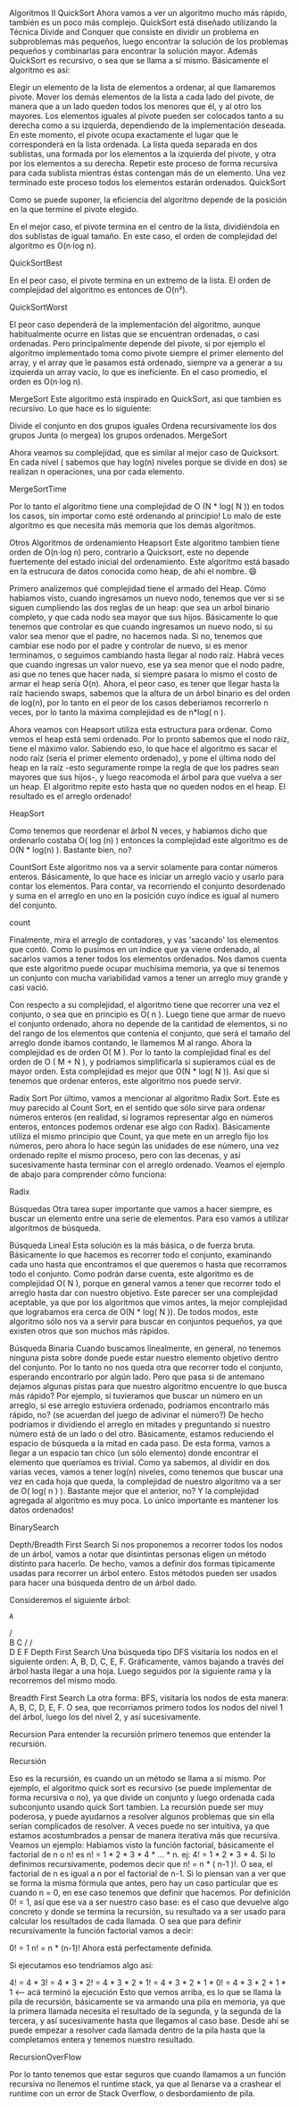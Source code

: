 Algoritmos II
QuickSort
Ahora vamos a ver un algoritmo mucho más rápido, también es un poco más complejo. QuickSort está diseñado utilizando la Técnica Divide and Conquer que consiste en dividir un problema en subproblemas más pequeños, luego encontrar la solución de los problemas pequeños y combinarlas para encontrar la solución mayor. Además QuickSort es recursivo, o sea que se llama a sí mismo. Básicamente el algoritmo es así:

Elegir un elemento de la lista de elementos a ordenar, al que llamaremos pivote.
Mover los demás elementos de la lista a cada lado del pivote, de manera que a un lado queden todos los menores que él, y al otro los mayores. Los elementos iguales al pivote pueden ser colocados tanto a su derecha como a su izquierda, dependiendo de la implementación deseada. En este momento, el pivote ocupa exactamente el lugar que le corresponderá en la lista ordenada.
La lista queda separada en dos sublistas, una formada por los elementos a la izquierda del pivote, y otra por los elementos a su derecha.
Repetir este proceso de forma recursiva para cada sublista mientras éstas contengan más de un elemento. Una vez terminado este proceso todos los elementos estarán ordenados.
QuickSort

Como se puede suponer, la eficiencia del algoritmo depende de la posición en la que termine el pivote elegido.

En el mejor caso, el pivote termina en el centro de la lista, dividiéndola en dos sublistas de igual tamaño. En este caso, el orden de complejidad del algoritmo es O(n·log n).

QuickSortBest

En el peor caso, el pivote termina en un extremo de la lista. El orden de complejidad del algoritmo es entonces de O(n²).

QuickSortWorst

El peor caso dependerá de la implementación del algoritmo, aunque habitualmente ocurre en listas que se encuentran ordenadas, o casi ordenadas. Pero principalmente depende del pivote, si por ejemplo el algoritmo implementado toma como pivote siempre el primer elemento del array, y el array que le pasamos está ordenado, siempre va a generar a su izquierda un array vacío, lo que es ineficiente. En el caso promedio, el orden es O(n·log n).

MergeSort
Este algoritmo está inspirado en QuickSort, así que tambien es recursivo. Lo que hace es lo siguiente:

Divide el conjunto en dos grupos iguales
Ordena recursivamente los dos grupos
Junta (o mergea) los grupos ordenados.
MergeSort

Ahora veamos su complejidad, que es similar al mejor caso de Quicksort. En cada nivel ( sabemos que hay log(n) niveles porque se divide en dos) se realizan n operaciones, una por cada elemento.

MergeSortTime

Por lo tanto el algoritmo tiene una complejidad de O (N * log( N )) en todos los casos, sin importar como esté ordenando al principio! Lo malo de este algoritmo es que necesita más memoria que los demás algoritmos.

Otros Algoritmos de ordenamiento
Heapsort
Este algoritmo tambien tiene orden de O(n·log n) pero, contrario a Quicksort, este no depende fuertemente del estado inicial del ordenamiento. Este algoritmo está basado en la estrucura de datos conocida como heap, de ahi el nombre. :smile:

Primero analizemos qué complejidad tiene el armado del Heap. Cómo habiamos visto, cuando ingresamos un nuevo nodo, tenemos que ver si se siguen cumpliendo las dos reglas de un heap: que sea un arbol binario completo, y que cada nodo sea mayor que sus hijos. Básicamente lo que tenemos que controlar es que cuando ingresamos un nuevo nodo, si su valor sea menor que el padre, no hacemos nada. Si no, tenemos que cambiar ese nodo por el padre y controlar de nuevo, si es menor terminamos, o seguimos cambiando hasta llegar al nodo raíz. Habrá veces que cuando ingresas un valor nuevo, ese ya sea menor que el nodo padre, asi que no tenes que hacer nada, si siempre pasara lo mismo el costo de armar el heap sería O(n). Ahora, el peor caso, es tener que llegar hasta la raíz haciendo swaps, sabemos que la altura de un árbol binario es del orden de log(n), por lo tanto en el peor de los casos deberiamos recorrerlo n veces, por lo tanto la máxima complejidad es de n*log( n ).

Ahora veamos con Heapsort utiliza esta estructura para ordenar. Como vemos el heap está semi ordenado. Por lo pronto sabemos que el nodo ráiz, tiene el máximo valor. Sabiendo eso, lo que hace el algoritmo es sacar el nodo raíz (seria el primer elemento ordenado), y pone el última nodo del heap en la raíz -esto seguramente rompe la regla de que los padres sean mayores que sus hijos-, y luego reacomoda el árbol para que vuelva a ser un heap. El algoritmo repite esto hasta que no queden nodos en el heap. El resultado es el arreglo ordenado!

HeapSort

Como tenemos que reordenar el árbol N veces, y habiamos dicho que ordenarlo costaba O( log (n) ) entonces la complejidad este algoritmo es de O(N * log(n) ). Bastante bien, no?

CountSort
Este algoritmo nos va a servir solamente para contar números enteros. Básicamente, lo que hace es iniciar un arreglo vacio y usarlo para contar los elementos. Para contar, va recorriendo el conjunto desordenado y suma en el arreglo en uno en la posición cuyo índice es igual al numero del conjunto.

count

Finalmente, mira el arreglo de contadores, y vas 'sacando' los elementos que contó. Como lo pusimos en un índice que ya viene ordenado, al sacarlos vamos a tener todos los elementos ordenados. Nos damos cuenta que este algoritmo puede ocupar muchísima memoria, ya que si tenemos un conjunto con mucha variabilidad vamos a tener un arreglo muy grande y casi vació.

Con respecto a su complejidad, el algoritmo tiene que recorrer una vez el conjunto, o sea que en principio es O( n ). Luego tiene que armar de nuevo el conjunto ordenado, ahora no depende de la cantidad de elementos, si no del rango de los elementos que contenia el conjunto, que será el tamaño del arreglo donde ibamos contando, le llamemos M al rango. Ahora la complejidad es de orden O( M ). Por lo tanto la complejidad final es del orden de O ( M + N ), y podriamos simplificarla si supieramos cúal es de mayor orden. Esta complejidad es mejor que O(N * log( N )). Así que si tenemos que ordenar enteros, este algoritmo nos puede servir.

Radix Sort
Por último, vamos a mencionar al algoritmo Radix Sort. Este es muy parecido al Count Sort, en el sentido que sólo sirve para ordenar números enteros (en realidad, si logramos representar algo en números enteros, entonces podemos ordenar ese algo con Radix). Básicamente utiliza el mismo principio que Count, ya que mete en un arreglo fijo los números, pero ahora lo hace según las unidades de ese número, una vez ordenado repite el mismo proceso, pero con las decenas, y así sucesivamente hasta terminar con el arreglo ordenado. Veamos el ejemplo de abajo para comprender cómo funciona:

Radix

Búsquedas
Otra tarea super importante que vamos a hacer siempre, es buscar un elemento entre una serie de elementos. Para eso vamos a utilizar algoritmos de búsqueda.

Búsqueda Lineal
Esta solución es la más básica, o de fuerza bruta. Básicamente lo que hacemos es recorrer todo el conjunto, examinando cada uno hasta que encontramos el que queremos o hasta que recorramos todo el conjunto. Como podrán darse cuenta, este algoritmo es de complejidad O( N ), porque en general vamos a tener que recorrer todo el arreglo hasta dar con nuestro objetivo. Este parecer ser una complejidad aceptable, ya que por los algoritmos que vimos antes, la mejor complejidad que lograbamos era cerca de O(N * log( N )). De todos modos, este algoritmo sólo nos va a servir para buscar en conjuntos pequeños, ya que existen otros que son muchos más rápidos.

Búsqueda Binaria
Cuando buscamos linealmente, en general, no tenemos ninguna pista sobre donde puede estar nuestro elemento objetivo dentro del conjunto. Por lo tanto no nos queda otra que recorrer todo el conjunto, esperando encontrarlo por algún lado. Pero que pasa si de antemano dejamos algunas pistas para que nuestro algoritmo encuentre lo que busca más rápido? Por ejemplo, si tuvieramos que buscar un número en un arreglo, si ese arreglo estuviera ordenado, podriamos encontrarlo más rápido, no? (se acuerdan del juego de adivinar el número?) De hecho podriamos ir dividiendo el arreglo en mitades y preguntando si nuestro número está de un lado o del otro. Básicamente, estamos reduciendo el espacio de búsqueda a la mitad en cada paso. De esta forma, vamos a llegar a un espacio tan chico (un sólo elemento) donde encontrar el elemento que queríamos es trivial. Como ya sabemos, al dividir en dos varias veces, vamos a tener log(n) niveles, como tenemos que buscar una vez en cada hoja que queda, la complejidad de nuestro algoritmo va a ser de O( log( n ) ). Bastante mejor que el anterior, no? Y la complejidad agregada al algoritmo es muy poca. Lo único importante es mantener los datos ordenados!

BinarySearch

Depth/Breadth First Search
Si nos proponemos a recorrer todos los nodos de un árbol, vamos a notar que disintintas personas eligen un método distinto para hacerlo. De hecho, vamos a definir dos formas típicamente usadas para recorrer un árbol entero. Estos métodos pueden ser usados para hacer una búsqueda dentro de un árbol dado.

Consideremos el siguiente árbol:

    A
   / \
  B   C
 /   / \
D   E   F
Depth First Search
Una búsqueda tipo DFS visitaría los nodos en el siguiente orden: A, B, D, C, E, F. Gráficamente, vamos bajando a través del árbol hasta llegar a una hoja. Luego seguidos por la siguiente rama y la recorremos del mismo modo.

Breadth First Search
La otra forma: BFS, visitaría los nodos de esta manera: A, B, C, D, E, F. O sea, que recorriamos primero todos los nodos del nivel 1 del árbol, luego los del nivel 2, y así sucesivamente.

Recursion
Para entender la recursión primero tenemos que entender la recursión.

Recursión

Eso es la recursión, es cuando un un método se llama a sí mismo. Por ejemplo, el algoritmo quick sort es recursivo (se puede implementar de forma recursiva o no), ya que divide un conjunto y luego ordenada cada subconjunto usando quick Sort tambien. La recursión puede ser muy poderosa, y puede ayudarnos a resolver algunos problemas que sin ella serían complicados de resolver. A veces puede no ser intuitiva, ya que estamos acostumbrados a pensar de manera iterativa más que recursiva. Veamos un ejemplo: Habiamos visto la función factorial, básicamente el factorial de n o n! es n! = 1 * 2 * 3 * 4 * ... * n. ej: 4! = 1 * 2 * 3 * 4. Si lo definimos recursivamente, podemos decir que n! = n * ( n-1 )!. O sea, el factorial de n es igual a n por el factorial de n-1. Si lo piensan van a ver que se forma la misma fórmula que antes, pero hay un caso particular que es cuando n = 0, en ese caso tenemos que definir que hacemos. Por definición 0! = 1, así que ese va a ser nuestro caso base: es el caso que devuelve algo concreto y donde se termina la recursión, su resultado va a ser usado para calcular los resultados de cada llamada. O sea que para definir recursivamente la función factorial vamos a decir:

0! = 1
n! = n * (n-1)!
Ahora está perfectamente definida.

Si ejecutamos eso tendriamos algo así:

4! = 4 * 3!
   = 4 * 3 * 2!
   = 4 * 3 * 2 * 1!
   = 4 * 3 * 2 * 1 * 0!
   = 4 * 3 * 2 * 1 * 1  <-- acá terminó la ejecución
Esto que vemos arriba, es lo que se llama la pila de recursión, básicamente se va armando una pila en memoria, ya que la primera llamada necesita el resultado de la segunda, y la segunda de la tercera, y así sucesivamente hasta que llegamos al caso base. Desde ahí se puede empezar a resolver cada llamada dentro de la pila hasta que la completamos entera y tenemos nuestro resultado.

RecursionOverFlow

Por lo tanto tenemos que estar seguros que cuando llamamos a un función recursiva no llenemos el runtime stack, ya que al llenarse va a crashear el runtime con un error de Stack Overflow, o desbordamiento de pila.